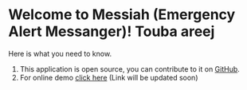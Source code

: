 # Welcome to Messiah (Emergency Alert Messanger)! Touba areej
Here is what you need to know.

1. This application is open source, you can contribute to it on [GitHub](https://github.com/codeforpakistan/Messiah-Web).
2. For online demo [click here](http://www.messiahapp.com) (Link will be updated soon)
